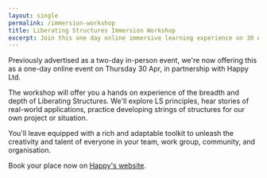 ```yaml
---
layout: single
permalink: /immersion-workshop
title: Liberating Structures Immersion Workshop
excerpt: Join this one day online immersive learning experience on 30 Apr
---
```


Previously advertised as a two-day in-person event, we're now offering this as a one-day online event on Thursday 30 Apr, in partnership with Happy Ltd.

The workshop will offer you a hands on experience of the breadth and depth of
Liberating Structures. We'll explore LS principles, hear stories of real-world
applications, practice developing strings of structures for our own project or
situation.

You'll leave equipped with a rich and adaptable toolkit to unleash the
creativity and talent of everyone in your team, work group, community, and
organisation.

Book your place now on [Happy's website](https://www.happy.co.uk/leadership-and-personal-development/live-online-interactive-learning/liberating-structures-online-immersion-workshop/).
